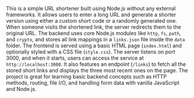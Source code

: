 This is a simple URL shortener built using Node.js without any external frameworks. It allows users to enter a long URL and generate a shorter version using either a custom short code or a randomly generated one. When someone visits the shortened link, the server redirects them to the original URL. The backend uses core Node.js modules like `http`, `fs`, `path`, and `crypto`, and stores all link mappings in a `links.json` file inside the `data` folder. The frontend is served using a basic HTML page (`index.html`) and optionally styled with a CSS file (`style.css`). The server listens on port 3000, and when it starts, users can access the service at `http://localhost:3000`. It also features an endpoint (`/links`) to fetch all the stored short links and displays the three most recent ones on the page. The project is great for learning basic backend concepts such as HTTP methods, routing, file I/O, and handling form data with vanilla JavaScript and Node.js.
